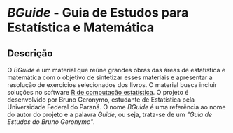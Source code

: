 # *BGuide* - Guia de Estudos para Estatística e Matemática

## Descrição

O *BGuide* é  um material que reúne grandes obras das áreas de estatística e matemática com o objetivo de sintetizar esses materiais e apresentar a resolução de exercícios selecionados dos livros. O material busca incluir soluções no software [R de computação estatística](https://www.r-project.org/). O projeto é desenvolvido por Bruno Geronymo, estudante de Estatística pela Universidade Federal do Paraná. O nome *BGuide* é uma referência ao nome do autor do projeto e a palavra *Guide*, ou seja, trata-se de um *"Guia de Estudos do Bruno Geronymo"*.
